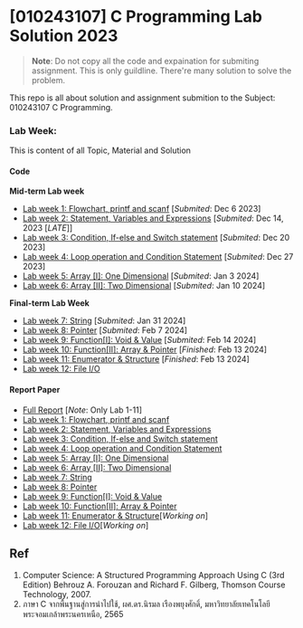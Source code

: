 # [010243107] C Programming Lab Solution 2023
>**Note**: Do not copy all the code and expaination for submiting assignment. This is only guildline. There're many solution to solve the problem.

This repo is all about solution and assignment submition to the Subject: 010243107 C Programming.

### Lab Week:
This is content of all Topic, Material and Solution
#### Code
**Mid-term Lab week**
- [Lab week 1: Flowchart, printf and scanf](Lab1/) [*Submited*: Dec 6 2023]
- [Lab week 2: Statement, Variables and Expressions](Lab2/) [*Submited*: Dec 14, 2023 [*LATE*]]
- [Lab week 3: Condition, If-else and Switch statement](Lab3/) [*Submited*: Dec 20 2023]
- [Lab week 4: Loop operation and Condition Statement](Lab4/) [*Submited*: Dec 27 2023]
- [Lab week 5: Array [I]: One Dimensional](Lab5/) [*Submited*: Jan 3 2024]
- [Lab week 6: Array [II]: Two Dimensional](Lab6/) [*Submited*: Jan 10 2024]

**Final-term Lab Week**
- [Lab week 7: String](Lab7/) [*Submited*: Jan 31 2024]
- [Lab week 8: Pointer](Lab8/) [*Submited*: Feb 7 2024]
- [Lab week 9: Function[I]: Void & Value](Lab9/) [*Submited*: Feb 14 2024]
- [Lab week 10: Function[II]: Array & Pointer](Lab10/) [*Finished*: Feb 13 2024]
- [Lab week 11: Enumerator & Structure](Lab11/) [*Finished*: Feb 13 2024]
- [Lab week 12: File I/O](Lab12/)

#### Report Paper
- [Full Report](main.pdf) [*Note*: Only Lab 1-11]
- [Lab week 1: Flowchart, printf and scanf](Lab1/Lab1.pdf)
- [Lab week 2: Statement, Variables and Expressions](Lab2/Lab2.pdf)
- [Lab week 3: Condition, If-else and Switch statement](Lab3/Lab3.pdf)
- [Lab week 4: Loop operation and Condition Statement](Lab4/Lab4.pdf)
- [Lab week 5: Array [I]: One Dimensional](Lab5/Lab5.pdf)
- [Lab week 6: Array [II]: Two Dimensional](Lab6/Lab6.pdf)
- [Lab week 7: String](Lab7/Lab7.pdf)
- [Lab week 8: Pointer](Lab8/Lab8.pdf)
- [Lab week 9: Function[I]: Void & Value](Lab9/Lab9.pdf)
- [Lab week 10: Function[II]: Array & Pointer](Lab10/Lab10.pdf)
- [Lab week 11: Enumerator & Structure]()[*Working on*]
- [Lab week 12: File I/O]()[*Working on*]

## Ref
1. Computer Science: A Structured Programming Approach Using C
(3rd Edition)
Behrouz A. Forouzan and Richard F. Gilberg,
Thomson Course Technology, 2007. 
2. ภาษา C จากพื้นฐานสู่การนำไปใช้, ผศ.ดร.นิรมล เรืองพยุงศักดิ์, มหาวิทยาลัยเทคโนโลยีพระจอมเกล้าพระนครเหนือ, 2565
